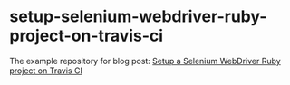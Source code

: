 setup-selenium-webdriver-ruby-project-on-travis-ci
==================================================

The example repository for blog post:
[Setup a Selenium WebDriver Ruby project on Travis CI](http://yizeng.me/2013/06/15/setup-a-selenium-webdriver-ruby-project-on-travis-ci/)

